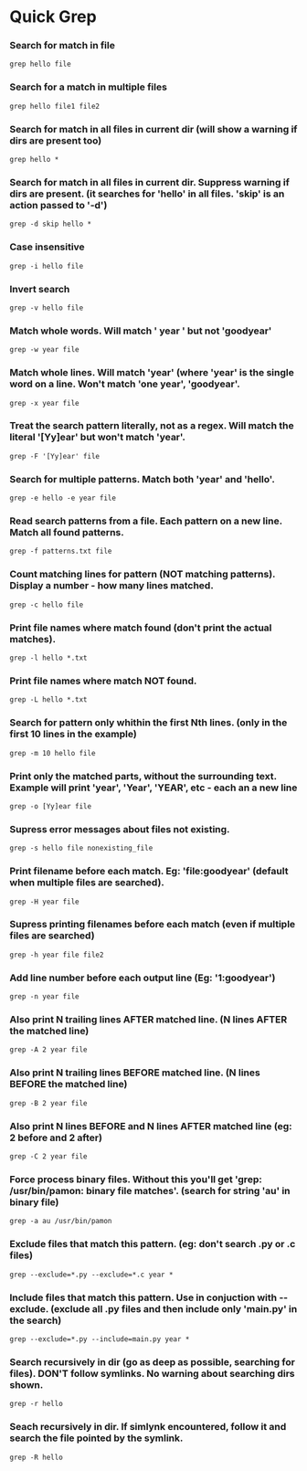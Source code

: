 # Quick Grep

### Search for match in file
`grep hello file`

### Search for a match in multiple files
`grep hello file1 file2`


### Search for match in all files in current dir (will show a warning if dirs are present too)
`grep hello *`

### Search for match in all files in current dir. Suppress warning if dirs are present. (it searches for 'hello' in all files. 'skip' is an action passed to '-d')
`grep -d skip hello *`


### Case insensitive
`grep -i hello file` 

### Invert search
`grep -v hello file`

### Match whole words. Will match ' year ' but not 'goodyear'
`grep -w year file`

### Match whole lines. Will match 'year' (where 'year' is the single word on a line. Won't match 'one year', 'goodyear'.
`grep -x year file`

### Treat the search pattern literally, not as a regex. Will match the literal '[Yy]ear' but won't match 'year'.
`grep -F '[Yy]ear' file`

### Search for multiple patterns. Match both 'year' and 'hello'.
`grep -e hello -e year file`

### Read search patterns from a file. Each pattern on a new line. Match all found patterns.
`grep -f patterns.txt file`


### Count matching lines for pattern (NOT matching patterns). Display a number - how many lines matched. 
`grep -c hello file`


### Print file names where match found (don't print the actual matches).
`grep -l hello *.txt`


### Print file names where match NOT found.
`grep -L hello *.txt`


### Search for pattern only whithin the first Nth lines. (only in the first 10 lines in the example)
`grep -m 10 hello file`


### Print only the matched parts, without the surrounding text. Example will print 'year', 'Year', 'YEAR', etc - each an a new line
`grep -o [Yy]ear file`


### Supress error messages about files not existing.
`grep -s hello file nonexisting_file`

### Print filename before each match. Eg: 'file:goodyear' (default when multiple files are searched).
`grep -H year file`


### Supress printing filenames before each match (even if multiple files are searched)
`grep -h year file file2`

### Add line number before each output line (Eg: '1:goodyear')
`grep -n year file`

### Also print N trailing lines AFTER matched line. (N lines AFTER the matched line)
`grep -A 2 year file`

### Also print N trailing lines BEFORE matched line. (N lines BEFORE the matched line)
`grep -B 2 year file`

### Also print N lines BEFORE and N lines AFTER matched line (eg: 2 before and 2 after)
`grep -C 2 year file`

### Force process binary files. Without this you'll get 'grep: /usr/bin/pamon: binary file matches'. (search for string 'au' in binary file)
`grep -a au /usr/bin/pamon`

### Exclude files that match this pattern. (eg: don't search .py or .c files)
`grep --exclude=*.py --exclude=*.c year *`

### Include files that match this pattern. Use in conjuction with --exclude. (exclude all .py files and then include only 'main.py' in the search)
`grep --exclude=*.py --include=main.py year *`

### Search recursively in dir (go as deep as possible, searching for files). DON'T follow symlinks. No warning about searching dirs shown.
`grep -r hello`


### Seach recursively in dir. If simlynk encountered, follow it and search the file pointed by the symlink. 
`grep -R hello`
